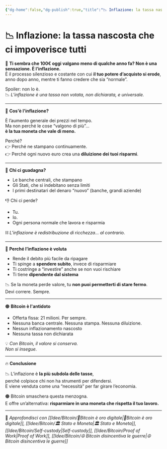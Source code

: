 ```yaml
---
{"dg-home":false,"dg-publish":true,"title":"📉 Inflazione: la tassa nascosta che ci impoverisce tutti","tags":["Bitcoin","Inflazione","Economia","Fiat","Risparmio","Libertà"],"date":"2025-07-09","permalink":"/idee/bitcoin/inflazione/","dgPassFrontmatter":true}
---
```



# 📉 Inflazione: la tassa nascosta che ci impoverisce tutti

🧾 **Ti sembra che 100€ oggi valgano meno di qualche anno fa? Non è una sensazione. È l’inflazione.**  
È il processo silenzioso e costante con cui **il tuo potere d’acquisto si erode**, anno dopo anno, mentre ti fanno credere che sia “normale”.

Spoiler: non lo è.  
📉 *L’inflazione è una tassa non votata, non dichiarata, e universale.*

---

💸 **Cos'è l'inflazione?**

È l’aumento generale dei prezzi nel tempo.  
Ma non perché le cose “valgono di più”…  
**è la tua moneta che vale di meno.**

Perché?  
👉 Perché ne stampano continuamente.  
👉 Perché ogni nuovo euro crea una **diluizione dei tuoi risparmi**.

---

🧨 **Chi ci guadagna?**

- Le banche centrali, che stampano  
- Gli Stati, che si indebitano senza limiti  
- I primi destinatari del denaro “nuovo” (banche, grandi aziende)

👎 Chi ci perde?

- Tu.  
- Io.  
- Ogni persona normale che lavora e risparmia

⛓️ *L’inflazione è redistribuzione di ricchezza… al contrario.*

---

🏦 **Perché l’inflazione è voluta**

- Rende il debito più facile da ripagare  
- Ti spinge a **spendere subito**, invece di risparmiare  
- Ti costringe a “investire” anche se non vuoi rischiare  
- Ti tiene **dipendente dal sistema**

📉 Se la moneta perde valore, tu **non puoi permetterti di stare fermo**.  
Devi correre. Sempre.

---

🟠 **Bitcoin è l'antidoto**

- Offerta fissa: 21 milioni. Per sempre.  
- Nessuna banca centrale. Nessuna stampa. Nessuna diluizione.  
- Nessun inflazionamento nascosto  
- Nessuna tassa non dichiarata

💡 *Con Bitcoin, il valore si conserva.  
Non si insegue.*

---

🔥 **Conclusione**

📉 L’inflazione è **la più subdola delle tasse**,  
perché colpisce chi non ha strumenti per difendersi.  
E viene venduta come una “necessità” per far girare l’economia.

🟠 Bitcoin smaschera questa menzogna.  
E offre un’alternativa: **risparmiare in una moneta che rispetta il tuo lavoro.**

---

🔗 _Approfondisci con [[Idee/Bitcoin/🥇Bitcoin è oro digitale\|🥇Bitcoin è oro digitale]], [[Idee/Bitcoin/🏛️ Stato e Moneta\|🏛️ Stato e Moneta]], [[Idee/Bitcoin/Self-custody\|Self-custody]], [[Idee/Bitcoin/Proof of Work\|Proof of Work]], [[Idee/Bitcoin/☮️ Bitcoin disincentiva le guerre\|☮️ Bitcoin disincentiva le guerre]]_